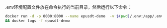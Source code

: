 .env环境配置文件放在命令执行的当前目录，然后运行以下命令：

```bash
docker run -d -p 8000:8000 --name epusdt-demo  -v $(pwd)/.env:/app/.env baicailin/epusdt:alpine \
&& docker logs -f epusdt-demo
```
